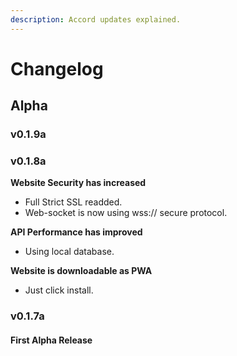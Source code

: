 ```yaml
---
description: Accord updates explained.
---
```


# Changelog

## Alpha

### v0.1.9a



### v0.1.8a

**Website Security has increased**  
- Full Strict SSL readded.  
- Web-socket is now using wss:// secure protocol.

**API Performance has improved**  
- Using local database.

**Website is downloadable as PWA**  
- Just click install.

### v0.1.7a

#### First Alpha Release

